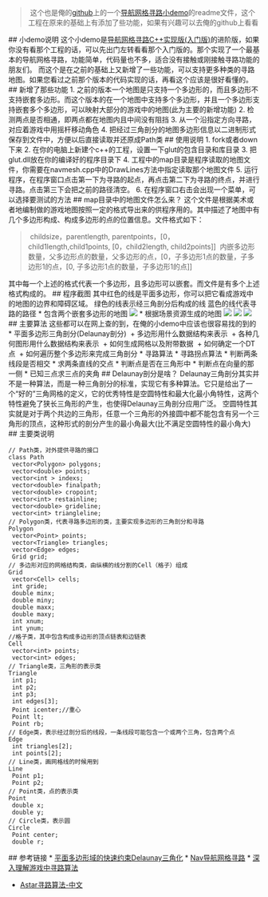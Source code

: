 > 这个也是俺的[github](https://github.com/sunxvming)上的一个[导航网格寻路小demo](https://github.com/sunxvming/navmesh-advance)的readme文件，这个工程在原来的基础上有添加了些功能，如果有兴趣可以去俺的github上看看



## 小demo说明
这个小demo是[导航网格寻路C++实现版(入门版)](https://github.com/sunxvming/NavMesh)的进阶版，如果你没有看那个工程的话，可以先出门左转看看那个入门版的。那个实现了一个最基本的导航网格寻路，功能简单，代码量也不多，适合没有接触或刚接触寻路功能的朋友们。
而这个是在之前的基础上又新增了一些功能，可以支持更多种类的寻路地图。如果您看过之前那个版本的代码实现的话，再看这个应该是很好看懂的。
## 新增了那些功能
1. 之前的版本一个地图是只支持一个多边形的，而且多边形不支持嵌套多边形。而这个版本的在一个地图中支持多个多边形，并且一个多边形支持嵌套多个多边形，可以映射大部分的游戏中的地图(此为主要的新增功能)
2. 检测两点是否相通，即两点都在地图内且中间没有阻挡
3. 从一个沿指定方向寻路，对应着游戏中用摇杆移动角色
4. 把经过三角剖分的地图多边形信息以二进制形式保存到文件中，方便以后直接读取并还原成Path类
## 使用说明
1. fork或者down下来
2. 在你的电脑上新建个c++的工程，设置一下glut的包含目录和库目录
3. 把glut.dll放在你的编译好的程序目录下
4. 工程中的map目录是程序读取的地图文件，你需要在navmesh.cpp中的DrawLines方法中指定读取那个地图文件
5. 运行程序，在程序窗口点击第一下为寻路的起点，再点击第二下为寻路的终点，并进行寻路。点击第三下会把之前的路径清空。
6. 在程序窗口右击会出现一个菜单，可以选择要测试的方法
## map目录中的地图文件怎么来？
这个文件是根据美术或者地编制做的游戏地图按照一定的格式导出来的供程序用的。其中描述了地图中有几个多边形构成、构成多边形的点的位置信息。文件格式如下：
> childsize，parentlength, parentpoints，[0，child1length,child1points, [0，child2length, child2points]]
> 内嵌多边形数量，父多边形点的数量，父多边形的点，[0，子多边形1点的数量，子多边形1的点，[0, 子多边形1点的数量，子多边形1的点]]


其中每一个上述的格式代表一个多边形，且多边形可以嵌套。而文件是有多个上述格式构成的。
## 程序截图
其中红色的线是平面多边形，你可以把它看成游戏中的地图的边界和障碍区域。
绿色的线表示经三角剖分后构成的线
蓝色的线代表寻路的路径
* 包含两个嵌套多边形的地图
![](http://www.sunxvming.com/wp-content/uploads/2019/12/微信截图_20191202105843.png)
* 根据场景资源生成的地图
![](http://www.sunxvming.com/wp-content/uploads/2019/12/微信截图_20191202104737.png)
![](http://www.sunxvming.com/wp-content/uploads/2019/12/微信截图_20191202105547.png)
![](http://www.sunxvming.com/wp-content/uploads/2019/12/微信截图_20191202105652.png)
## 主要算法
这些都可以在网上查的到，在俺的小demo中应该也很容易找的到的
* 平面多边形三角剖分(Delaunay剖分)
 + 多边形用什么数据结构来表示
 + 各种几何图形用什么数据结构来表示
 + 如何生成网格以及附带数据
 + 如何确定一个DT点
 + 如何遍历整个多边形来完成三角剖分
* 寻路算法
* 寻路拐点算法
* 判断两条线段是否相交
* 求两条直线的交点
* 判断点是否在三角形中
* 判断点在向量的那一侧
* 已知三点求三点的夹角
## Delaunay剖分是啥？
Delaunay三角剖分其实并不是一种算法，而是一种三角剖分的标准，实现它有多种算法。它只是给出了一个“好的”三角网格的定义，它的优秀特性是空圆特性和最大化最小角特性，这两个特性避免了狭长三角形的产生，也使得Delaunay三角剖分应用广泛。
空圆特性其实就是对于两个共边的三角形，任意一个三角形的外接圆中都不能包含有另一个三角形的顶点，这种形式的剖分产生的最小角最大(比不满足空圆特性的最小角大)
## 主要类说明
```
// Path类，对外提供寻路的接口
class Path
 vector<Polygon> polygons;
 vector<double> points;
 vector<int > indexs;
 vector<double> finalpath;
 vector<double> cropoint;
 vector<int> restainline;
 vector<double> grideline;
 vector<int> triangleline;
// Polygon类，代表寻路多边形的类，主要实现多边形的三角剖分和寻路
Polygon
 vector<Point> points;
 vector<Triangle> triangles;
 vector<Edge> edges;
 Grid grid;
// 多边形对应的网格结构类，由纵横的线分割的Cell（格子）组成
Grid
 vector<Cell> cells;
 int gride;
 double minx;
 double miny;
 double maxx;
 double maxy;
 int xnum;
 int ynum;
//格子类，其中包含构成多边形的顶点链表和边链表
Cell
 vector<int> points;
 vector<int> edges;
// Triangle类，三角形的表示类
Triangle
 int p1;
 int p2;
 int p3;
 int edges[3];
 Point icenter;//重心
 Point lt;
 Point rb;
// Edge类，表示经过剖分后的线段，一条线段可能包含一个或两个三角，包含两个点
Edge
 int triangles[2];
 int points[2];
// Line类，画网格线的时候用到
Line
 Point p1;
 Point p2;
// Point类，点的表示类
Point
 double x;
 double y;
// Circle类，表示圆
Circle
 Point center;
 double r;
```

## 参考链接
* [平面多边形域的快速约束Delaunay三角化](https://github.com/sunxvming/navmesh/blob/master/doc/%E5%B9%B3%E9%9D%A2%E5%A4%9A%E8%BE%B9%E5%BD%A2%E5%9F%9F%E7%9A%84%E5%BF%AB%E9%80%9F%E7%BA%A6%E6%9D%9FDelaunay%E4%B8%89%E8%A7%92%E5%8C%96.pdf)
* [Nav导航网格寻路](https://blog.csdn.net/ynnmnm/article/details/44833007)
* [深入理解游戏中寻路算法](https://my.oschina.net/u/1859679/blog/1486636)
* [Astar寻路算法-中文](https://github.com/sunxvming/navmesh/blob/master/doc/Astar%E5%AF%BB%E8%B7%AF%E7%AE%97%E6%B3%95-%E4%B8%AD%E6%96%87.doc)